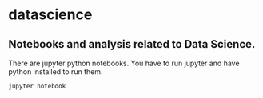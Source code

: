 # datascience
## Notebooks and analysis related to Data Science.
There are jupyter python notebooks.  You have to run jupyter and have python installed to run them.

```bash
jupyter notebook
```
